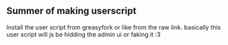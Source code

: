 ## Summer of making userscript 
Install the user script from greasyfork or like from the raw link.
basically this user script will js be hidding the admin ui or faking it :3